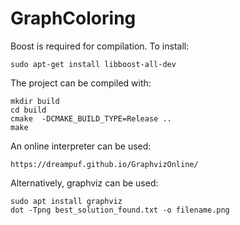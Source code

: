 # GraphColoring

Boost is required for compilation. To install:
       
    sudo apt-get install libboost-all-dev

The project can be compiled with:

    mkdir build
    cd build
    cmake  -DCMAKE_BUILD_TYPE=Release ..
    make

An online interpreter can be used:

    https://dreampuf.github.io/GraphvizOnline/

Alternatively, graphviz can be used:
    
    sudo apt install graphviz
    dot -Tpng best_solution_found.txt -o filename.png

     
